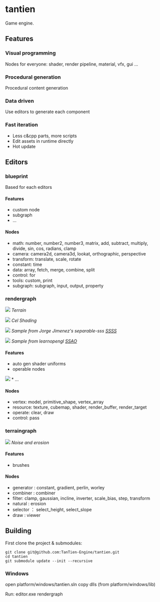 # tantien

Game engine.

## Features

### Visual programming
Nodes for everyone: shader, render pipeline, material, vfx, gui ...

### Procedural generation
Procedural content generation

### Data driven
Use editors to generate each component

### Fast iteration
* Less c&cpp parts, more scripts
* Edit assets in runtime directly
* Hot update

## Editors

### blueprint
Based for each editors

#### Features
* custom node 
* subgraph
* ...

#### Nodes
* math: number, number2, number3, matrix, add, subtract, multiply, divide, sin, cos, radians, clamp
* camera: camera2d, camera3d, lookat, orthographic, perspective
* transform: translate, scale, rotate
* constant: time
* data: array, fetch, merge, combine, split
* control: for
* tools: custom, print 
* subgraph: subgraph, input, output, property

### rendergraph

![](./doc/rendergraph/screenshots/terrain.jpg)
    <em>Terrain</em>

![](./doc/rendergraph/screenshots/cel_shading.jpg)
    <em>Cel Shading</em>

![](./doc/rendergraph/screenshots/ssss.jpg)
    <em>Sample from Jorge Jimenez's separable-sss <a href="https://github.com/iryoku/separable-sss">SSSS</a></em>

![](./doc/rendergraph/screenshots/ssao.jpg)
    <em>Sample from learnopengl <a href="https://learnopengl.com/Advanced-Lighting/SSAO">SSAO</a></em>

#### Features
* auto gen shader uniforms
* operable nodes
<img src="./doc/rendergraph/screenshots/camera3d.gif">
* ...

#### Nodes
* vertex: model, primitive_shape, vertex_array
* resource: texture, cubemap, shader, render_buffer, render_target
* operate: clear, draw
* control: pass

### terraingraph

![](./doc/terraingraph/screenshots/erosion.jpg)
    <em>Noise and erosion</em>

#### Features
* brushes

#### Nodes
* generator : constant, gradient, perlin, worley
* combiner : combiner
* filter: clamp, gaussian, incline, inverter, scale_bias, step, transform
* natural : erosion
* selector ： select_height, select_slope
* draw : viewer

## Building
First clone the project & submodules:
```
git clone git@github.com:TanTien-Engine/tantien.git
cd tantien
git submodule update --init --recursive
```

### Windows
open platform/windows/tantien.sln
copy dlls (from platform/windows/lib)

Run: editor.exe rendergraph